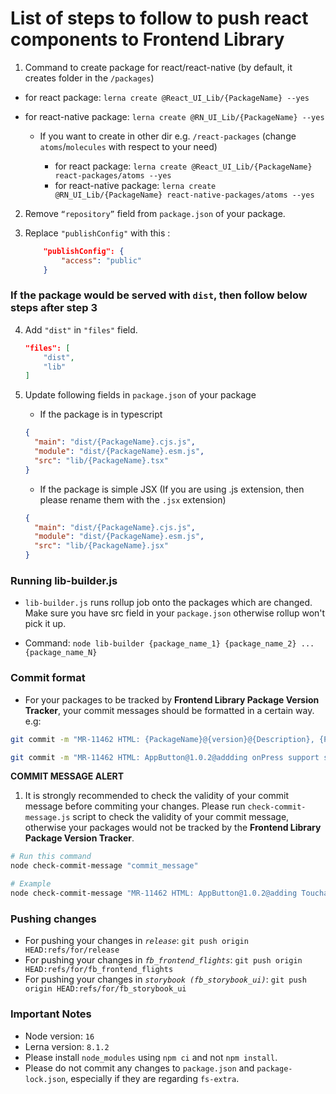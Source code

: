 # List of steps to follow to push react components to Frontend Library

1. Command to create package for react/react-native (by default, it creates folder in the `/packages`)

- for react package: `lerna create @React_UI_Lib/{PackageName} --yes`
- for react-native package: `lerna create @RN_UI_Lib/{PackageName} --yes`

  - If you want to create in other dir e.g. `/react-packages` (change `atoms`/`molecules` with respect to your need)

    - for react package: `lerna create @React_UI_Lib/{PackageName} react-packages/atoms --yes`
    - for react-native package: `lerna create @RN_UI_Lib/{PackageName} react-native-packages/atoms --yes`

2.  Remove `“repository”` field from `package.json` of your package.

3.  Replace `"publishConfig"` with this :
    ```json
        "publishConfig": {
            "access": "public"
        }
    ```

### If the package would be served with `dist`, then follow below steps after step 3

4.  Add `"dist"` in `"files"` field.

    ```json
    "files": [
        "dist",
        "lib"
    ]
    ```

5.  Update following fields in `package.json` of your package

    - If the package is in typescript

    ```json
    {
      "main": "dist/{PackageName}.cjs.js",
      "module": "dist/{PackageName}.esm.js",
      "src": "lib/{PackageName}.tsx"
    }
    ```

    - If the package is simple JSX (If you are using .js extension, then please rename them with the `.jsx` extension)

    ```json
    {
      "main": "dist/{PackageName}.cjs.js",
      "module": "dist/{PackageName}.esm.js",
      "src": "lib/{PackageName}.jsx"
    }
    ```

### Running lib-builder.js

- `lib-builder.js` runs rollup job onto the packages which are changed. Make sure you have src field in your `package.json` otherwise rollup won't pick it up.

- Command: `node lib-builder {package_name_1} {package_name_2} ... {package_name_N}`

### Commit format

- For your packages to be tracked by **Frontend Library Package Version Tracker**, your commit messages should be formatted in a certain way. e.g:

```sh
git commit -m "MR-11462 HTML: {PackageName}@{version}@{Description}, {PackageName2}@{version}@{Description}, {PackageName3}@{version}@{Description}"

git commit -m "MR-11462 HTML: AppButton@1.0.2@addding onPress support so that the component can be used as a button, CalendarCommon@1.0.2@addding onPress support so that the component can be used as a button"
```

**COMMIT MESSAGE ALERT**

1. It is strongly recommended to check the validity of your commit message before commiting your changes. Please run `check-commit-message.js` script to check the validity of your commit message, otherwise your packages would not be tracked by the **Frontend Library Package Version Tracker**.

```sh
# Run this command
node check-commit-message "commit_message"

# Example
node check-commit-message "MR-11462 HTML: AppButton@1.0.2@adding TouchableOpacity prop, CalendarCommon@1.0.2@addding onPress support"
```

### Pushing changes

- For pushing your changes in _`release`_: `git push origin HEAD:refs/for/release`
- For pushing your changes in _`fb_frontend_flights`_: `git push origin HEAD:refs/for/fb_frontend_flights`
- For pushing your changes in _`storybook (fb_storybook_ui)`_: `git push origin HEAD:refs/for/fb_storybook_ui`

### Important Notes

- Node version: `16`
- Lerna version: `8.1.2`
- Please install `node_modules` using `npm ci` and not `npm install`.
- Please do not commit any changes to `package.json` and `package-lock.json`, especially if they are regarding `fs-extra`.
